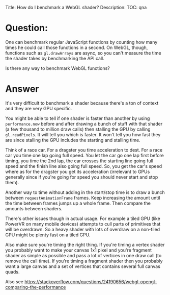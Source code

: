 Title: How do I benchmark a WebGL shader?
Description:
TOC: qna

# Question:

One can benchmark regular JavaScript functions by counting how many times he could call those functions in a second. On WebGL, though, functions such as `gl.drawArrays` are async, so you can't measure the time the shader takes by benchmarking the API call.

Is there any way to benchmark WebGL functions?

# Answer

It's very difficult to benchmark a shader because there's a ton of context and they are very GPU specific.

You might be able to tell if one shader is faster than another by using `performance.now` before and after drawing a bunch of stuff with that shader (a few thousand to million draw calls) then stalling the GPU by calling `gl.readPixels`. It will tell you which is faster. It won't tell you how fast they are since stalling the GPU includes the starting and stalling time.

Think of a race car. For a dragster you time acceleration to dest. For a race car you time one lap going full speed. You let the car go one lap first before timing, you time the 2nd lap, the car crosses the starting line going full speed and the finish line also going full speed. So, you get the car's speed where as for the dragster you get its acceleration (irrelevant to GPUs generally since if you're going for speed you should never start and stop them).

Another way to time without adding in the start/stop time is to draw a bunch between `requestAnimationFrame` frames. Keep increasing the amount until the time between frames jumps up a whole frame. Then compare the amounts between shaders.

There's other issues though in actual usage. For example a tiled GPU (like PowerVR on many mobile devices) attempts to cull parts of primitives that will be overdrawn. So a heavy shader with lots of overdraw on a non-tiled GPU might be plenty fast on a tiled GPU.

Also make sure you're timing the right thing. If you're timing a vertex shader you probably want to make your canvas 1x1 pixel and you're fragment shader as simple as possible and pass a lot of vertices in one draw call (to remove the call time). If you're timing a fragment shader then you probably want a large canvas and a set of vertices that contains several full canvas quads.

Also see https://stackoverflow.com/questions/24190656/webgl-opengl-comparing-the-performance
